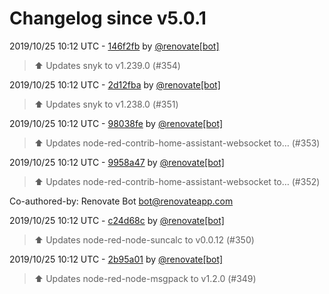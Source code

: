# Changelog since v5.0.1

2019/10/25 10:12 UTC - [146f2fb](https://github.com/hassio-addons/addon-node-red/commit/146f2fbb5b9321caca75c709f17ec9f2fe3b47c7) by [@renovate[bot]](https://github.com/apps/renovate)
> :arrow_up: Updates snyk to v1.239.0 (#354) 

2019/10/25 10:12 UTC - [2d12fba](https://github.com/hassio-addons/addon-node-red/commit/2d12fbac176296f78640e049a4cd1821e37c42c0) by [@renovate[bot]](https://github.com/apps/renovate)
> :arrow_up: Updates snyk to v1.238.0 (#351) 

2019/10/25 10:12 UTC - [98038fe](https://github.com/hassio-addons/addon-node-red/commit/98038fe569ae9ba11fae913792ee434f9b49b890) by [@renovate[bot]](https://github.com/apps/renovate)
> :arrow_up: Updates node-red-contrib-home-assistant-websocket to… (#353) 

2019/10/25 10:12 UTC - [9958a47](https://github.com/hassio-addons/addon-node-red/commit/9958a472ec3aa8a6d505511ed37026340ae50ecb) by [@renovate[bot]](https://github.com/apps/renovate)
> :arrow_up: Updates node-red-contrib-home-assistant-websocket to… (#352)



Co-authored-by: Renovate Bot <bot@renovateapp.com> 

2019/10/25 10:12 UTC - [c24d68c](https://github.com/hassio-addons/addon-node-red/commit/c24d68ceec4ca89baf2b5bc9c5632000aa71ba72) by [@renovate[bot]](https://github.com/apps/renovate)
> :arrow_up: Updates node-red-node-suncalc to v0.0.12 (#350) 

2019/10/25 10:12 UTC - [2b95a01](https://github.com/hassio-addons/addon-node-red/commit/2b95a01b2255c9ac9ffe77985c27e3ba07324db6) by [@renovate[bot]](https://github.com/apps/renovate)
> :arrow_up: Updates node-red-node-msgpack to v1.2.0 (#349) 


